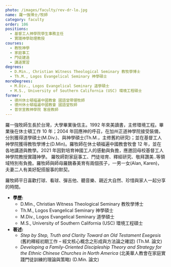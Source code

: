 ```yaml
---
photo: /images/faculty/rev-dr-lo.jpg
name: 羅一強博士/牧師
category: faculty
order: 106
positions:
  - 基督工人神學院學生事務主任
  - 實踐神學助理教授
courses:
  - 教牧神學
  - 家庭事工
  - 門徒建造
  - 講道實習
degrees:
  - D.Min., Christian Witness Theological Seminary 教牧學博士
  - Th.M., Logos Evangelical Seminary 神學碩士
moreDegrees:
  - M.Div., Logos Evangelical Seminary 道學碩士
  - M.S., University of Southern California (USC) 環境工程碩士
former:
  - 德州休士頓福遍中國教會 國語堂帶領牧師
  - 德州休士頓福遍中國教會 國語堂牧師
  - 普世宣教神學院 客座教師
---
```


羅一強牧師生長於台灣，大學畢業後信主。1992 年來美讀書，主修環境工程。畢業後在休士頓工作 10 年；2004 年回應神的呼召，在加州正道神學院接受裝備，分別獲得道學碩士(M.Div.)、與神學碩士(Th.M.，主修舊約研究)；並在基督工人神學院獲得教牧學博士(D.Min)。羅牧師在休士頓福遍中國教會牧會 12 年，並在各地講道與教學。2021 年因對培育神國工人的感動與負擔，應邀回母校基督工人神學院教授實踐神學。 羅牧師對家庭事工、門徒培育、釋經研究、敬拜讚美..等領域特別有負擔。羅牧師與師母羅魏春美育有兩個孩子，一男一女(Alan, Karen)，夫妻二人有美好配搭服事的默契。

羅牧師平日喜歡打球、看球、彈吉他、聽音樂、親近大自然、珍惜與家人一起分享的時間。

- **學歷:**
  - D.Min., Christian Witness Theological Seminary 教牧學博士
  - Th.M., Logos Evangelical Seminary 神學碩士
  - M.Div., Logos Evangelical Seminary 道學碩士
  - M.S., University of Southern California (USC) 環境工程碩士
- **著述:**
  - _Step by Step, Truth and Clarity Toward an Old Testament Exegesis_ (舊約釋經初期工作 – 經文核心概念之形成與方法論之確認) (Th.M. 論文)
  - _Developing a Family-Oriented Discipleship Theory and Strategy for the Ethnic Chinese Churches in North America_ (北美華人教會在家庭實踐門徒訓練的理論與策略) (D.Min. 論文)
